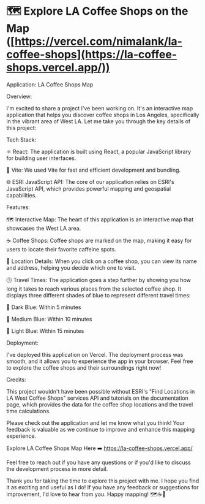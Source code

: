 # 🗺️ Explore LA Coffee Shops on the Map ([https://vercel.com/nimalank/la-coffee-shops](https://la-coffee-shops.vercel.app/))

Application: LA Coffee Shops Map

Overview:

I'm excited to share a project I've been working on. It's an interactive map application that helps you discover coffee shops in Los Angeles, specifically in the vibrant area of West LA. Let me take you through the key details of this project:

Tech Stack:

⚛️ React: The application is built using React, a popular JavaScript library for building user interfaces.

🚀 Vite: We used Vite for fast and efficient development and bundling.

🌐 ESRI JavaScript API: The core of our application relies on ESRI's JavaScript API, which provides powerful mapping and geospatial capabilities.

Features:

🗺️ Interactive Map: The heart of this application is an interactive map that showcases the West LA area.

☕ Coffee Shops: Coffee shops are marked on the map, making it easy for users to locate their favorite caffeine spots.

🏢 Location Details: When you click on a coffee shop, you can view its name and address, helping you decide which one to visit.

🕒 Travel Times: The application goes a step further by showing you how long it takes to reach various places from the selected coffee shop. It displays three different shades of blue to represent different travel times:

🏁 Dark Blue: Within 5 minutes

🏁 Medium Blue: Within 10 minutes

🏁 Light Blue: Within 15 minutes

Deployment:

I've deployed this application on Vercel. The deployment process was smooth, and it allows you to experience the app in your browser. Feel free to explore the coffee shops and their surroundings right now!

Credits:

This project wouldn't have been possible without ESRI's "Find Locations in LA West Coffee Shops" services API and tutorials on the documentation page, which provides the data for the coffee shop locations and the travel time calculations.

Please check out the application and let me know what you think! Your feedback is valuable as we continue to improve and enhance this mapping experience.

Explore LA Coffee Shops Map Here ➡️ https://la-coffee-shops.vercel.app/

Feel free to reach out if you have any questions or if you'd like to discuss the development process in more detail.

Thank you for taking the time to explore this project with me. I hope you find it as exciting and useful as I do! If you have any feedback or suggestions for improvement, I'd love to hear from you. Happy mapping! 🗺️☕🚗
